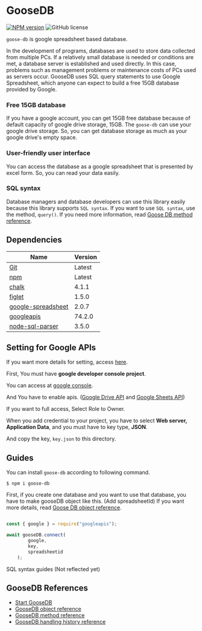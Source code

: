 # GooseDB

[![NPM version](https://img.shields.io/npm/v/goose-db)](https://www.npmjs.com/package/goose-db)
![GitHub license](https://img.shields.io/badge/license-MIT-blue.svg)

`goose-db` is google spreadsheet based database.

In the development of programs, databases are used to store data collected from multiple PCs. If a relatively small database is needed or conditions are met, a database server is established and used directly. In this case, problems such as management problems or maintenance costs of PCs used as servers occur. GooseDB uses SQL query statements to use Google Spreadsheet, which anyone can expect to build a free 15GB database provided by Google.

### Free 15GB database

If you have a google account, you can get 15GB free database because of default capacity of google drive storage, 15GB. The `goose-db` can use your google drive storage. So, you can get database storage as much as your google drive's empty space.

### User-friendly user interface

You can access the database as a google spreadsheet that is presented by excel form. So, you can read your data easily.

### SQL syntax

Database managers and database developers can use this library easily because this library supports `SQL syntax`. If you want to use `SQL syntax`, use the method, `query()`. If you need more information, read [Goose DB method reference](https://github.com/JongGangDeokKu/goose-db/blob/node-js/docs/methodreference.md).

## Dependencies 

| Name | Version | 
| ---- | ------- |
| [Git](https://git-scm.com/) | Latest |
| [npm](https://www.npmjs.com/) | Latest |
| [chalk](https://www.npmjs.com/package/chalk) | 4.1.1 |
| [figlet](https://www.npmjs.com/package/figlet) | 1.5.0 |
| [google-spreadsheet](https://www.npmjs.com/package/google-spreadsheet) | 2.0.7 |
| [googleapis](https://www.npmjs.com/package/googleapis) | 74.2.0 |
| [node-sql-parser](https://www.npmjs.com/package/node-sql-parser) | 3.5.0 |

## Setting for Google APIs

If you want more details for setting, access [here](https://coding-heyum.tistory.com/2).

First, You must have **google developer console project**.

You can access at [google console](https://console.cloud.google.com/).

And You have to enable apis. ([Google Drive API](https://console.cloud.google.com/apis/library/drive.googleapis.com/) and [Google Sheets API](https://console.cloud.google.com/apis/library/sheets.googleapis.com/))

If you want to full access, Select Role to Owner.

When you add credential to your project, you have to select **Web server, Application Data**, and you must have to key type, **JSON**.

And copy the key, `key.json` to this directory.


## Guides

You can install `goose-db` according to following command.

```
$ npm i goose-db
```

First, if you create one database and you want to use that database, you have to make gooseDB object like this. (Add spreadsheetId) If you want more details, read [Goose DB object reference](https://github.com/JongGangDeokKu/goose-db/blob/node-js/docs/objectreference.md).

``` js

const { google } = require("googleapis");

await gooseDB.connect(
        google,
        key,
        spreadsheetid
    );
```

SQL syntax guides (Not reflected yet)

## GooseDB References

- [Start GooseDB](https://github.com/JongGangDeokKu/goose-db/blob/node-js/docs/start.md)
- [GooseDB object reference](https://github.com/JongGangDeokKu/goose-db/blob/node-js/docs/objectreference.md)
- [GooseDB method reference](https://github.com/JongGangDeokKu/goose-db/blob/node-js/docs/methodreference.md)
- [GooseDB handling history reference](https://support.google.com/a/users/answer/9308971?hl=en)